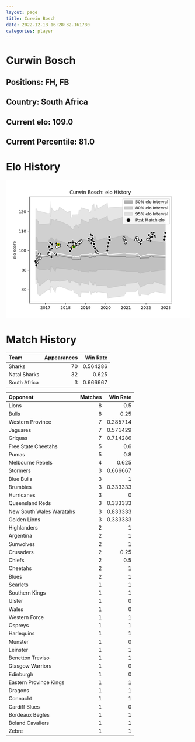 ```yaml
---  
layout: page  
title: Curwin Bosch  
date: 2022-12-18 16:28:32.161780  
categories: player  
---
```

# Curwin Bosch

## Positions: FH, FB

## Country: South Africa

## Current elo: 109.0

## Current Percentile: 81.0

# Elo History


![elo history](history_CurwinBosch.png)
# Match History


| Team         |   Appearances |   Win Rate |
|:-------------|--------------:|-----------:|
| Sharks       |            70 |   0.564286 |
| Natal Sharks |            32 |   0.625    |
| South Africa |             3 |   0.666667 |

| Opponent                 |   Matches |   Win Rate |
|:-------------------------|----------:|-----------:|
| Lions                    |         8 |   0.5      |
| Bulls                    |         8 |   0.25     |
| Western Province         |         7 |   0.285714 |
| Jaguares                 |         7 |   0.571429 |
| Griquas                  |         7 |   0.714286 |
| Free State Cheetahs      |         5 |   0.6      |
| Pumas                    |         5 |   0.8      |
| Melbourne Rebels         |         4 |   0.625    |
| Stormers                 |         3 |   0.666667 |
| Blue Bulls               |         3 |   1        |
| Brumbies                 |         3 |   0.333333 |
| Hurricanes               |         3 |   0        |
| Queensland Reds          |         3 |   0.333333 |
| New South Wales Waratahs |         3 |   0.833333 |
| Golden Lions             |         3 |   0.333333 |
| Highlanders              |         2 |   1        |
| Argentina                |         2 |   1        |
| Sunwolves                |         2 |   1        |
| Crusaders                |         2 |   0.25     |
| Chiefs                   |         2 |   0.5      |
| Cheetahs                 |         2 |   1        |
| Blues                    |         2 |   1        |
| Scarlets                 |         1 |   1        |
| Southern Kings           |         1 |   1        |
| Ulster                   |         1 |   0        |
| Wales                    |         1 |   0        |
| Western Force            |         1 |   1        |
| Ospreys                  |         1 |   1        |
| Harlequins               |         1 |   1        |
| Munster                  |         1 |   0        |
| Leinster                 |         1 |   1        |
| Benetton Treviso         |         1 |   1        |
| Glasgow Warriors         |         1 |   0        |
| Edinburgh                |         1 |   0        |
| Eastern Province Kings   |         1 |   1        |
| Dragons                  |         1 |   1        |
| Connacht                 |         1 |   1        |
| Cardiff Blues            |         1 |   0        |
| Bordeaux Begles          |         1 |   1        |
| Boland Cavaliers         |         1 |   1        |
| Zebre                    |         1 |   1        |